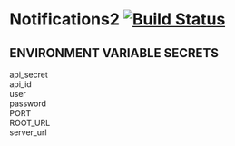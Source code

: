 # Notifications2 [![Build Status](https://travis-ci.org/HackGT/Notifications2.svg?branch=master)](https://travis-ci.org/HackGT/Notifications2)

## ENVIRONMENT VARIABLE SECRETS

api_secret  
api_id  
user  
password  
PORT  
ROOT_URL  
server_url